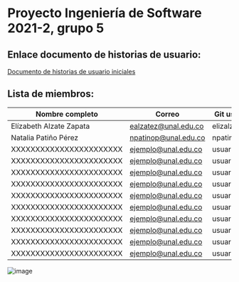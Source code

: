 # Proyecto Ingeniería de Software 2021-2, grupo 5

## Enlace documento de historias de usuario:
[Documento de historias de usuario iniciales](https://docs.google.com/document/d/1Xv3KOE6H6ysUkcEfOw8NU9aVA63GKtjB8COByDcYwHo/edit)

## Lista de miembros:
|Nombre completo                       |Correo                  |Git user            |
|--------------------------------------|------------------------|--------------------|
|Elízabeth Alzate Zapata               |ealzatez@unal.edu.co    | elizalzate         |
|Natalia Patiño Pérez                  |npatinop@unal.edu.co    | npatinop           |
|XXXXXXXXXXXXXXXXXXXXXXX               |ejemplo@unal.edu.co    | usuario         |
|XXXXXXXXXXXXXXXXXXXXXXX               |ejemplo@unal.edu.co    | usuario         |
|XXXXXXXXXXXXXXXXXXXXXXX               |ejemplo@unal.edu.co    | usuario         |
|XXXXXXXXXXXXXXXXXXXXXXX               |ejemplo@unal.edu.co    | usuario         |
|XXXXXXXXXXXXXXXXXXXXXXX               |ejemplo@unal.edu.co    | usuario         |
|XXXXXXXXXXXXXXXXXXXXXXX               |ejemplo@unal.edu.co    | usuario         |
|XXXXXXXXXXXXXXXXXXXXXXX               |ejemplo@unal.edu.co    | usuario         |
|XXXXXXXXXXXXXXXXXXXXXXX               |ejemplo@unal.edu.co    | usuario         |
|XXXXXXXXXXXXXXXXXXXXXXX               |ejemplo@unal.edu.co    | usuario         |
|XXXXXXXXXXXXXXXXXXXXXXX               |ejemplo@unal.edu.co    | usuario         |
![image](https://user-images.githubusercontent.com/67381475/139264119-d4d691ad-b2e1-46ec-b0b2-3a776d354284.png)


